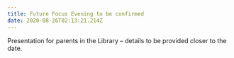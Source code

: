```yaml
---
title: Future Focus Evening to be confirmed
date: 2020-08-26T02:13:21.214Z
---
```

Presentation for parents in the Library – details to be provided closer to the date.